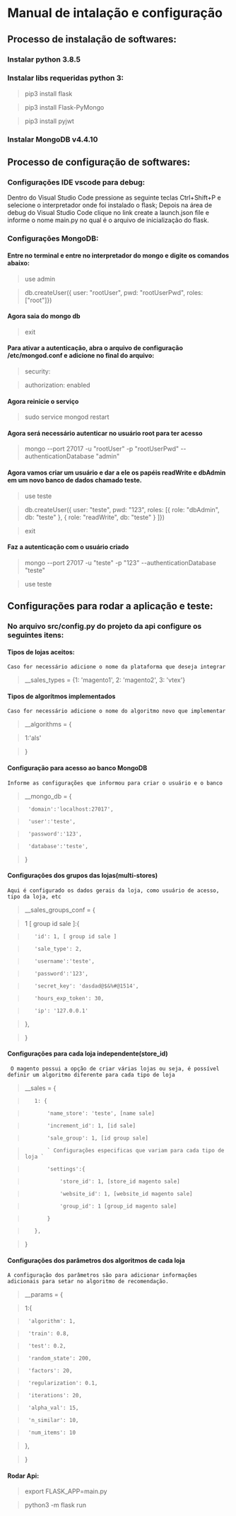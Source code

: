 # Manual de intalação e configuração

## Processo de instalação de softwares:

### Instalar python 3.8.5

### Instalar libs requeridas python 3:

> pip3 install flask

> pip3 install Flask-PyMongo

> pip3 install pyjwt

### Instalar MongoDB v4.4.10

## Processo de configuração de softwares:

### Configurações IDE vscode para debug:

Dentro do Visual Studio Code pressione as seguinte teclas Ctrl+Shift+P e
selecione o interpretador onde foi instalado o flask;
Depois na área de debug do Visual Studio Code clique no link create a launch.json file e informe o nome main.py no qual é o arquivo de inicialização do flask.

### Configurações MongoDB:

#### Entre no terminal e entre no interpretador do mongo e digite os comandos abaixo:

> use admin

> db.createUser({ user: "rootUser", pwd: "rootUserPwd", roles: ["root"]})

#### Agora saia do mongo db

> exit

#### Para ativar a autenticação, abra o arquivo de configuração /etc/mongod.conf e adicione no final do arquivo:

> security:

>   authorization: enabled

#### Agora reinicie o serviço

> sudo service mongod restart

#### Agora será necessário autenticar no usuário root para ter acesso

> mongo --port 27017 -u "rootUser" -p "rootUserPwd" --authenticationDatabase "admin"

#### Agora vamos criar um usuário e dar a ele os papéis readWrite e dbAdmin em um novo banco de dados chamado teste.

> use teste

> db.createUser({ user: "teste", pwd: "123", roles: [{ role: "dbAdmin", db: "teste" }, { role: "readWrite", db: "teste" } ]})

> exit

#### Faz a autenticação com o usuário criado

> mongo --port 27017 -u "teste" -p "123" --authenticationDatabase "teste"

> use teste


## Configurações para rodar a aplicação e teste:
 
### No arquivo src/config.py do projeto da api configure os seguintes itens:

#### Tipos de lojas aceitos:
` Caso for necessário adicione o nome da plataforma que deseja integrar ` 

> __sales_types = {1: 'magento1', 2: 'magento2', 3: 'vtex'}

#### Tipos de algorítmos implementados
` Caso for necessário adicione o nome do algoritmo novo que implementar `

> __algorithms = {

> 1:'als'

> }

#### Configuração para acesso ao banco MongoDB
` Informe as configurações que informou para criar o usuário e o banco `

> __mongo_db = {

>      'domain':'localhost:27017',

>      'user':'teste', 

>      'password':'123',

>      'database':'teste', 

>  }

#### Configurações dos grupos das lojas(multi-stores)
` Aqui é configurado os dados gerais da loja, como usuário de acesso, tipo da loja, etc `

>__sales_groups_conf = {

>    1 [ group id sale ]:{

>        'id': 1, [ group id sale ]

>        'sale_type': 2,

>        'username':'teste',

>        'password':'123',

>        'secret_key': 'dasdad@$&%#@1514',

>        'hours_exp_token': 30,

>        'ip': '127.0.0.1'

>    },

>}

#### Configurações para cada loja independente(store_id)
` O magento possui a opção de criar várias lojas ou seja, é possível definir um algoritmo diferente para cada tipo de loja`
> __sales = {

>        1: {

>            'name_store': 'teste', [name sale]

>            'increment_id': 1, [id sale]

>            'sale_group': 1, [id group sale]

>            ` Configurações especificas que variam para cada tipo de loja `

>            'settings':{

>                'store_id': 1, [store_id magento sale]

>                'website_id': 1, [website_id magento sale]

>                'group_id': 1 [group_id magento sale]

>            }

>        },

>    }

#### Configurações dos parâmetros dos algoritmos de cada loja
`A configuração dos parâmetros são para adicionar informações adicionais para setar no algoritmo de recomendação.`

>__params = {

>   1:{

>      'algorithm': 1,

>      'train': 0.8,

>      'test': 0.2,

>      'random_state': 200,

>      'factors': 20,

>      'regularization': 0.1,

>      'iterations': 20,

>      'alpha_val': 15,

>      'n_similar': 10,

>      'num_items': 10

>  },

>}

#### Rodar Api:

> export FLASK_APP=main.py

> python3 -m flask run